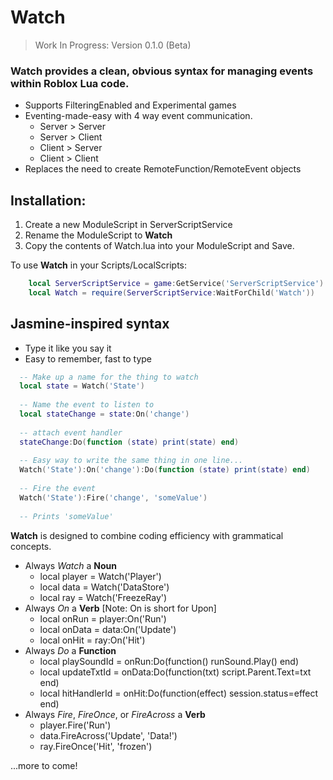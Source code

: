 # Watch

> Work In Progress: Version 0.1.0 (Beta)

### Watch provides a clean, obvious syntax for managing events within Roblox Lua code.

  - Supports FilteringEnabled and Experimental games
  - Eventing-made-easy with 4 way event communication.
      - Server > Server
      - Server > Client
      - Client > Server
      - Client > Client
  - Replaces the need to create RemoteFunction/RemoteEvent objects

## Installation:
  1. Create a new ModuleScript in ServerScriptService
  2. Rename the ModuleScript to **Watch**
  3. Copy the contents of Watch.lua into your ModuleScript and Save.
  
 To use **Watch** in your Scripts/LocalScripts:
 
 ```lua
     local ServerScriptService = game:GetService('ServerScriptService')
     local Watch = require(ServerScriptService:WaitForChild('Watch'))
 ```

## Jasmine-inspired syntax

  - Type it like you say it
  - Easy to remember, fast to type

```lua
  -- Make up a name for the thing to watch
  local state = Watch('State')
  
  -- Name the event to listen to
  local stateChange = state:On('change')
  
  -- attach event handler
  stateChange:Do(function (state) print(state) end)
  
  -- Easy way to write the same thing in one line...
  Watch('State'):On('change'):Do(function (state) print(state) end)
  
  -- Fire the event
  Watch('State'):Fire('change', 'someValue')
  
  -- Prints 'someValue'
```

**Watch** is designed to combine coding efficiency with grammatical concepts.

  - Always *Watch* a **Noun**
      + local player = Watch('Player')
      + local data = Watch('DataStore')
      + local ray = Watch('FreezeRay')
  - Always *On* a **Verb** [Note: On is short for Upon]
      + local onRun = player:On('Run')
      + local onData = data:On('Update')
      + local onHit = ray:On('Hit')
  - Always *Do* a **Function**
      + local playSoundId = onRun:Do(function() runSound.Play() end)
      + local updateTxtId = onData:Do(function(txt) script.Parent.Text=txt end)
      + local hitHandlerId = onHit:Do(function(effect) session.status=effect end)
  - Always *Fire*, *FireOnce*, or *FireAcross* a **Verb**
      + player.Fire('Run')
      + data.FireAcross('Update', 'Data!')
      + ray.FireOnce('Hit', 'frozen')
&nbsp;

...more to come!

